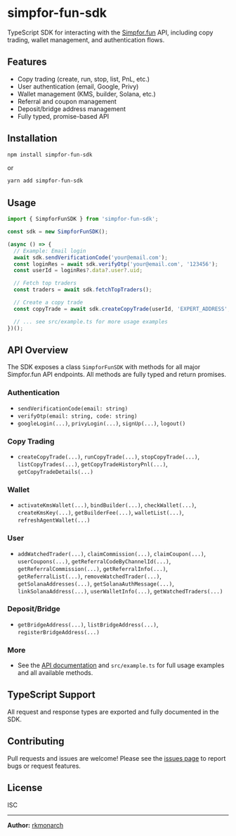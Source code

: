 # simpfor-fun-sdk

TypeScript SDK for interacting with the [Simpfor.fun](https://simpfor.fun) API, including copy trading, wallet management, and authentication flows.

## Features
- Copy trading (create, run, stop, list, PnL, etc.)
- User authentication (email, Google, Privy)
- Wallet management (KMS, builder, Solana, etc.)
- Referral and coupon management
- Deposit/bridge address management
- Fully typed, promise-based API

## Installation

```bash
npm install simpfor-fun-sdk
```

or

```bash
yarn add simpfor-fun-sdk
```

## Usage

```typescript
import { SimpforFunSDK } from 'simpfor-fun-sdk';

const sdk = new SimpforFunSDK();

(async () => {
  // Example: Email login
  await sdk.sendVerificationCode('your@email.com');
  const loginRes = await sdk.verifyOtp('your@email.com', '123456');
  const userId = loginRes?.data?.user?.uid;

  // Fetch top traders
  const traders = await sdk.fetchTopTraders();

  // Create a copy trade
  const copyTrade = await sdk.createCopyTrade(userId, 'EXPERT_ADDRESS', 'FOLLOWER_ADDRESS');

  // ... see src/example.ts for more usage examples
})();
```

## API Overview

The SDK exposes a class `SimpforFunSDK` with methods for all major Simpfor.fun API endpoints. All methods are fully typed and return promises.

### Authentication
- `sendVerificationCode(email: string)`
- `verifyOtp(email: string, code: string)`
- `googleLogin(...)`, `privyLogin(...)`, `signUp(...)`, `logout()`

### Copy Trading
- `createCopyTrade(...)`, `runCopyTrade(...)`, `stopCopyTrade(...)`, `listCopyTrades(...)`, `getCopyTradeHistoryPnl(...)`, `getCopyTradeDetails(...)`

### Wallet
- `activateKmsWallet(...)`, `bindBuilder(...)`, `checkWallet(...)`, `createKmsKey(...)`, `getBuilderFee(...)`, `walletList(...)`, `refreshAgentWallet(...)`

### User
- `addWatchedTrader(...)`, `claimCommission(...)`, `claimCoupon(...)`, `userCoupons(...)`, `getReferralCodeByChannelId(...)`, `getReferralCommission(...)`, `getReferralInfo(...)`, `getReferralList(...)`, `removeWatchedTrader(...)`, `getSolanaAddresses(...)`, `getSolanaAuthMessage(...)`, `linkSolanaAddress(...)`, `userWalletInfo(...)`, `getWatchedTraders(...)`

### Deposit/Bridge
- `getBridgeAddress(...)`, `listBridgeAddress(...)`, `registerBridgeAddress(...)`

### More
- See the [API documentation](https://github.com/rkmonarch/simpfor-fun-sdk) and `src/example.ts` for full usage examples and all available methods.

## TypeScript Support
All request and response types are exported and fully documented in the SDK.

## Contributing
Pull requests and issues are welcome! Please see the [issues page](https://github.com/rkmonarch/simpfor-fun-sdk/issues) to report bugs or request features.

## License
ISC

---

**Author:** [rkmonarch](https://github.com/rkmonarch) 
